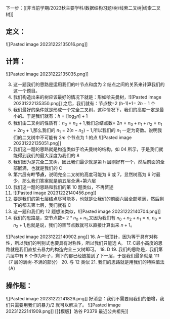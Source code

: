 下一步：[[非当前学期/2023秋主要学科/数据结构习题/树/线索二叉树|线索二叉树]]

## 定义：
![[Pasted image 20231222135016.png]]

## 计算：
![[Pasted image 20231222135035.png]]

03. 这一题我们的思路是运用我们的叶节点和度为 2 结点之间的关系来计算我们的这一个题目。
04. 我们构造出来的树应该最好的情况下就是：形如哈夫曼树，![[Pasted image 20231222135350.png]]
之后，我们就有：节点数=2 (h-1)+1= $2h-1$ 个
05. 我们最好的条件就是形成一个完全二叉树，这种情况下，我们的高度一定是最小的。于是我们就有：$h=[\log_{2}n]+1$
6. 我们由二叉树的性质有：$n_{0}=n_{2}+1$,我们总结点数= $2n=n_{0}+n_{1}+n_{2}=n_{1}+2n_{2}+1$,那么我们的 $n_{1}=2(n-n_{2})-1$,所以我们的 $n_{1}$ 一定为奇数。说明我们的二叉树中不可能有 $2m$ 个节点为 1 的点
![[Pasted image 20231222135051.png]]
08. 我们这一题的思路就是构造类似于哈夫曼树的结构，如 04 所示，于是我们就能得到我们的最大深度为我们的 8
9. 我们因为是完全二叉树，因此我们最少就是第 h 层刚好有一个，然后前面的全部嵌满，也就是我们的 C
10. 第六层有**叶节点**，说明完全二叉树的高度可能为 6 或 7，显然树高为 6 时最少，那么我们答案就是前五层全满+第六层
11. 我们这一题的思路和我们的第 10 题类似，不再赘述
12. ![[Pasted image 20231222140456.png]]
13. 要是我们的第七层结点尽可能多，也就是让我们的前面六层全部填满，然后剩下的都去第七层，我们就有 C
14. 这一题和我们的 12 题想法类似，![[Pasted image 20231222140704.png]]
15. 我们的思路是，空节点数= $2*n_{0}+n_{1}$,又因为我们有 $n_{0}+n_{2}+n_{1}=n$, $n_{0}=n_{2}+1$,也就是说，我们的空节点数就可以直接计算出来 $n+1$。

![[Pasted image 20231222140902.png]]
16. A一眼顶针，因为等于具有对称性，所以我们的判别式也要具有对称性，所以我们只能选 A。
17. C最小高度的思路就是我们直接去暴力的构造完全三叉树即可。
18. D
19. 我们的思路是，我们第六层中有 8 个作为叶子，剩下的都已经链接到了下一层，于是我们最多就是 111（7 层的满树-不满的部分）
20. 与 12 类似
21. 我们的思路就是用我们的特殊值法（A）
## 操作题：
![[Pasted image 20231222141826.png]]
好消息：我们不需要用我们的倍增，我们只需要用我们的暴力/2 就可以解决了。
![[Pasted image 20231222141909.png]]
[[【模版】洛谷 P3379 最近公共祖先]]
